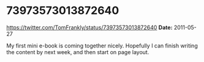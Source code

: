 # 73973573013872640
https://twitter.com/TomFrankly/status/73973573013872640
**Date:** 2011-05-27

My first mini e-book is coming together nicely. Hopefully I can finish writing the content by next week, and then start on page layout.
